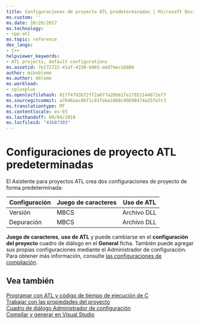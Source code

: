 ```yaml
---
title: Configuraciones de proyecto ATL predeterminadas | Microsoft Docs
ms.custom: ''
ms.date: 10/20/2017
ms.technology:
- cpp-atl
ms.topic: reference
dev_langs:
- C++
helpviewer_keywords:
- ATL projects, default configurations
ms.assetid: 7e272722-41af-4330-b965-a6d74ec16880
author: mikeblome
ms.author: mblome
ms.workload:
- cplusplus
ms.openlocfilehash: 617f4703b72ff2a077a20b61fe17851144672ef7
ms.sourcegitcommit: a7046aac86f1c83faba1088c80698474e25fe7c3
ms.translationtype: MT
ms.contentlocale: es-ES
ms.lasthandoff: 09/04/2018
ms.locfileid: "43687303"
---
```

# <a name="default-atl-project-configurations"></a>Configuraciones de proyecto ATL predeterminadas
El Asistente para proyectos ATL crea dos configuraciones de proyecto de forma predeterminada:  
  
|Configuración|Juego de caracteres|Uso de ATL|  
|-------------------|-------------------|----------------|  
|Versión|MBCS|Archivo DLL|  
|Depuración|MBCS|Archivo DLL|  
  
 **Juego de caracteres**, **uso de ATL** y puede cambiarse en el **configuración del proyecto** cuadro de diálogo en el **General** ficha. También puede agregar sus propias configuraciones mediante el Administrador de configuración. Para obtener más información, consulte [las configuraciones de compilación](/visualstudio/ide/understanding-build-configurations).  
  

## <a name="see-also"></a>Vea también  
 [Programar con ATL y código de tiempo de ejecución de C](../../atl/programming-with-atl-and-c-run-time-code.md)   
 [Trabajar con las propiedades del proyecto](../../ide/working-with-project-properties.md)   
 [Cuadro de diálogo Administrador de configuración](/visualstudio/ide/understanding-build-configurations)   
 [Compilar y generar en Visual Studio](/visualstudio/ide/compiling-and-building-in-visual-studio)

